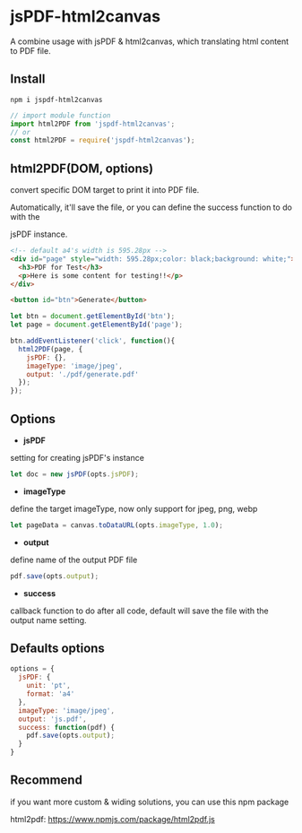 # jsPDF-html2canvas
A combine usage with jsPDF &amp; html2canvas, which translating html content to PDF file.

## Install

```
npm i jspdf-html2canvas
```

```js
// import module function
import html2PDF from 'jspdf-html2canvas';
// or
const html2PDF = require('jspdf-html2canvas');
```

## html2PDF(DOM, options)

convert specific DOM target to print it into PDF file.

Automatically, it'll save the file, or you can define the success function to do with the

jsPDF instance.

```html
<!-- default a4's width is 595.28px -->
<div id="page" style="width: 595.28px;color: black;background: white;">
  <h3>PDF for Test</h3>
  <p>Here is some content for testing!!</p>
</div>

<button id="btn">Generate</button>
```

```js
let btn = document.getElementById('btn');
let page = document.getElementById('page');

btn.addEventListener('click', function(){
  html2PDF(page, {
    jsPDF: {},
    imageType: 'image/jpeg',
    output: './pdf/generate.pdf'
  });
});
```

## Options

- **jsPDF**

setting for creating jsPDF's instance

```js
let doc = new jsPDF(opts.jsPDF);
```

- **imageType**

define the target imageType, now only support for jpeg, png, webp

```js
let pageData = canvas.toDataURL(opts.imageType, 1.0);
```

- **output**

define name of the output PDF file

```js
pdf.save(opts.output);
```

- **success**

callback function to do after all code, default will save the file with the output name setting.

## Defaults options

```js
options = {
  jsPDF: {
    unit: 'pt',
    format: 'a4'
  },
  imageType: 'image/jpeg',
  output: 'js.pdf', 
  success: function(pdf) {
    pdf.save(opts.output);
  }
}
```

## Recommend

if you want more custom & widing solutions, you can use this npm package

html2pdf: https://www.npmjs.com/package/html2pdf.js